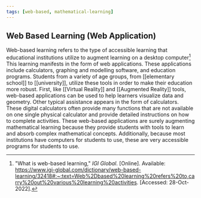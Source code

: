 ```yaml
---
tags: [web-based, mathematical-learning]
---
```


## Web Based Learning (Web Application)

Web-based learning refers to the type of accessible learning that educational institutions utilize to augment learning on a desktop computer[^1]  This learning manifests in the form of web applications.  These applications include calculators, graphing and modelling software, and education programs.  Students from a variety of age groups, from [[elementary school]] to [[university]], utilize these tools in order to make their education more robust.  First, like [[Virtual Reality]] and [[Augmented Reality]] tools, web-based applications can be used to help learners visualize data and geometry.  Other typical assistance appears in the form of calculators.  These digital calculators often provide many functions that are not available on one single physical calculator and provide detailed instructions on how to complete activities.  These web-based applications are surely augmenting mathematical learning because they provide students with tools to learn and absorb complex mathematical concepts.  Additionally, because most institutions have computers for students to use, these are very accessible programs for students to use.

[^1]: "What is web-based learning," _IGI Global_. \[Online\]. Available: https://www.igi-global.com/dictionary/web-based-learning/32418#:~:text=Web%2Dbased%20learning%20refers%20to,carry%20out%20various%20learning%20activities. \[Accessed: 28-Oct-2022\].